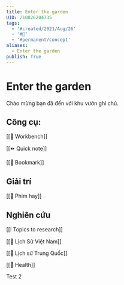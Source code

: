 ```yaml
---
title: Enter the garden
UID: 210826204735
tags:
  - '#created/2021/Aug/26'
  - '#🏡'
  - '#permanent/concept'
aliases:
  - Enter the garden
publish: True
---
```

# Enter the garden

Chào mừng bạn đã đến với khu vườn ghi chú.

## Công cụ:
[[📌 Workbench]]

[[⏩ Quick note]]

[[📑 Bookmark]]

## Giải trí
[[🏡 Phim hay]]

## Nghiên cứu
[[❕ Topics to research]]

[[🏡 Lịch Sử Việt Nam]]

[[🏡 Lịch sử Trung Quốc]]

[[🏡 Health]]

Test 2
